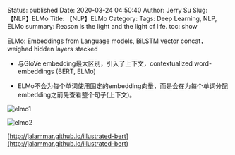 Status: published
Date: 2020-03-24 04:50:40
Author: Jerry Su
Slug: 【NLP】ELMo
Title: 【NLP】ELMo
Category: 
Tags:  Deep Learning, NLP, ELMo
summary: Reason is the light and the light of life.
toc: show

ELMo: Embeddings from Language models, BiLSTM vector concat，weighed hidden layers stacked

- 与GloVe embedding最大区别，引入了上下文，contextualized word-embeddings (BERT, ELMo)

- ELMo不会为每个单词使用固定的embedding向量，而是会在为每个单词分配embedding之前先查看整个句子(上下文)。

![elmo1](../images/ELMo/elmo1.png)

![elmo2](../images/ELMo/elmo2.png)

[http://jalammar.github.io/illustrated-bert](http://jalammar.github.io/illustrated-bert)

